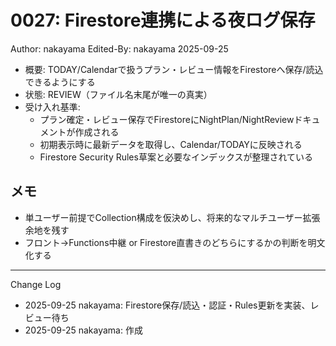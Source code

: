 # 0027: Firestore連携による夜ログ保存

Author: nakayama
Edited-By: nakayama 2025-09-25

- 概要: TODAY/Calendarで扱うプラン・レビュー情報をFirestoreへ保存/読込できるようにする
- 状態: REVIEW（ファイル名末尾が唯一の真実）
- 受け入れ基準:
  - プラン確定・レビュー保存でFirestoreにNightPlan/NightReviewドキュメントが作成される
  - 初期表示時に最新データを取得し、Calendar/TODAYに反映される
  - Firestore Security Rules草案と必要なインデックスが整理されている

## メモ
- 単ユーザー前提でCollection構成を仮決めし、将来的なマルチユーザー拡張余地を残す
- フロント→Functions中継 or Firestore直書きのどちらにするかの判断を明文化する

---
Change Log
- 2025-09-25 nakayama: Firestore保存/読込・認証・Rules更新を実装、レビュー待ち
- 2025-09-25 nakayama: 作成
